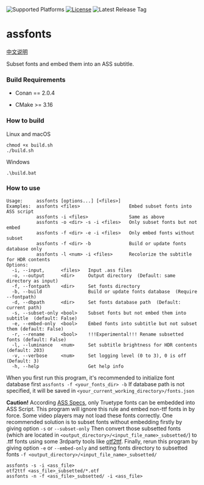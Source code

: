 ![Supported Platforms](https://img.shields.io/badge/platform-Windows%20%7C%20macOS%20%7C%20Linux-blue.svg)
[![License](https://img.shields.io/github/license/wyzdwdz/assfonts)](https://github.com/wyzdwdz/assfonts/blob/main/LICENSE.txt)
![Latest Release Tag](https://img.shields.io/github/tag/wyzdwdz/assfonts.svg)

# assfonts

[中文说明](https://bbs.acgrip.com/thread-9897-1-1.html)

Subset fonts and embed them into an ASS subtitle.

### Build Requirements

- Conan == 2.0.4

- CMake >= 3.16

### How to build

Linux and macOS

```
chmod +x build.sh
./build.sh
```

Windows

```
.\build.bat
```

### How to use

```
Usage:     assfonts [options...] [<files>]
Examples:  assfonts <files>                  Embed subset fonts into ASS script
           assfonts -i <files>               Same as above
           assfonts -o <dir> -s -i <files>   Only subset fonts but not embed
           assfonts -f <dir> -e -i <files>   Only embed fonts without subset
           assfonts -f <dir> -b              Build or update fonts database only
           assfonts -l <num> -i <files>      Recolorize the subtitle for HDR contents
Options:
  -i, --input,      <files>   Input .ass files
  -o, --output      <dir>     Output directory  (Default: same directory as input)
  -f, --fontpath    <dir>     Set fonts directory
  -b, --build                 Build or update fonts database  (Require --fontpath)
  -d, --dbpath      <dir>     Set fonts database path  (Default: current path)
  -s, --subset-only <bool>    Subset fonts but not embed them into subtitle  (default: False)
  -e, --embed-only  <bool>    Embed fonts into subtitle but not subset them (default: False)
  -r, --rename      <bool>    !!!Experimental!!! Rename subsetted fonts (default: False)
  -l, --luminance   <num>     Set subtitle brightness for HDR contents  (default: 203)
  -v, --verbose     <num>     Set logging level (0 to 3), 0 is off  (Default: 3)
  -h, --help                  Get help info
 ```
 
 When you first run this program, it's recommended to initialize font database first `assfonts -f <your_fonts_dir> -b` 
 If database path is not specified, it will be saved in `<your_current_working_directory>/fonts.json`
 
 **Caution!** According [ASS Specs](http://moodub.free.fr/video/ass-specs.doc), only Truetype fonts can be embedded into ASS Script. 
 This program will ignore this rule and embed non-ttf fonts in by force. Some video players may not load these fonts correctly.
 One recommended solution is to subset fonts without embedding firstly by giving option `-s` or `--subset-only` Then convert those
 subsetted fonts (which are located in `<output_directory>/<input_file_name>_subsetted/`) to .ttf fonts using some 3rdparty tools like
 [otf2ttf](https://github.com/shimarulin/otf2ttf). Finally, rerun this program by giving option `-e` or `--embed-only` and setting
 fonts directory to subsetted fonts `-f <output_directory>/<input_file_name>_subsetted/`
 
 ```
 assfonts -s -i <ass_file>
 otf2ttf <ass_file>_subsetted/*.otf
 assfonts -n -f <ass_file>_subsetted/ -i <ass_file>
 ```
